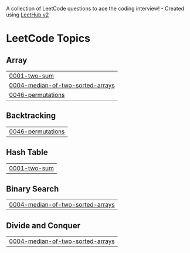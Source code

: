 A collection of LeetCode questions to ace the coding interview! - Created using [LeetHub v2](https://github.com/arunbhardwaj/LeetHub-2.0)
<!---LeetCode Topics Start-->
# LeetCode Topics
## Array
|  |
| ------- |
| [0001-two-sum](https://github.com/Abhishekkjainn/DSA-Practice/tree/master/0001-two-sum) |
| [0004-median-of-two-sorted-arrays](https://github.com/Abhishekkjainn/DSA-Practice/tree/master/0004-median-of-two-sorted-arrays) |
| [0046-permutations](https://github.com/Abhishekkjainn/DSA-Practice/tree/master/0046-permutations) |
## Backtracking
|  |
| ------- |
| [0046-permutations](https://github.com/Abhishekkjainn/DSA-Practice/tree/master/0046-permutations) |
## Hash Table
|  |
| ------- |
| [0001-two-sum](https://github.com/Abhishekkjainn/DSA-Practice/tree/master/0001-two-sum) |
## Binary Search
|  |
| ------- |
| [0004-median-of-two-sorted-arrays](https://github.com/Abhishekkjainn/DSA-Practice/tree/master/0004-median-of-two-sorted-arrays) |
## Divide and Conquer
|  |
| ------- |
| [0004-median-of-two-sorted-arrays](https://github.com/Abhishekkjainn/DSA-Practice/tree/master/0004-median-of-two-sorted-arrays) |
<!---LeetCode Topics End-->